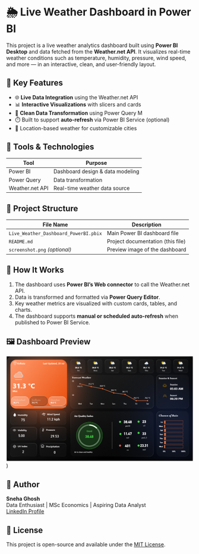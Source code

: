 # 🌦️ Live Weather Dashboard in Power BI

This project is a live weather analytics dashboard built using **Power BI Desktop** and data fetched from the **Weather.net API**. It visualizes real-time weather conditions such as temperature, humidity, pressure, wind speed, and more — in an interactive, clean, and user-friendly layout.


## 📌 Key Features

- 🌐 **Live Data Integration** using the Weather.net API
- 📊 **Interactive Visualizations** with slicers and cards
- 🧠 **Clean Data Transformation** using Power Query M
- ⏱️ Built to support **auto-refresh** via Power BI Service (optional)
- 📍 Location-based weather for customizable cities

## 🧰 Tools & Technologies

| Tool        | Purpose                           |
|-------------|-----------------------------------|
| Power BI    | Dashboard design & data modeling  |
| Power Query | Data transformation               |
| Weather.net API | Real-time weather data source |


## 📁 Project Structure

| File Name                                | Description                                 |
|------------------------------------------|---------------------------------------------|
| `Live_Weather_Dashboard_PowerBI.pbix`    | Main Power BI dashboard file                |
| `README.md`                              | Project documentation (this file)           |
| `screenshot.png` *(optional)*            | Preview image of the dashboard              |


## 🚀 How It Works

1. The dashboard uses **Power BI’s Web connector** to call the Weather.net API.
2. Data is transformed and formatted via **Power Query Editor**.
3. Key weather metrics are visualized with custom cards, tables, and charts.
4. The dashboard supports **manual or scheduled auto-refresh** when published to Power BI Service.


## 🖼️ Dashboard Preview

![Dashboard Screenshot](https://github.com/snehez/live-weather-dashboard/blob/main/Screenshot.png))


## 🧠 Author

**Sneha Ghosh**  
Data Enthusiast | MSc Economics | Aspiring Data Analyst  
[LinkedIn Profile](https://www.linkedin.com/in/sneha-ghosh-98aaa9337) 


## 📜 License

This project is open-source and available under the [MIT License](LICENSE).
